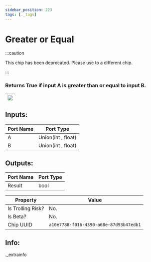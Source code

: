 ```yaml
---
sidebar_position: 223
tags: [._tags]
---
```


# Greater or Equal
:::caution

This chip has been deprecated. Please use to a different chip.

:::

### Returns True if input A is greater than or equal to input B.

| ![](https://images-ext-2.discordapp.net/external/MPmIaQzlEPmgGWlgi-WxBBXt0Bjv_zWPkg1y1f_sy3s/https/www.recroomcircuits.com/image/circuit/absolute-value?width=206&height=108) |
|-----|

## Inputs:
| Port Name | Port Type |
|-----------|-----------|
| A | Union(int , float) |
| B | Union(int , float) |

## Outputs:
| Port Name | Port Type |
|-----------|-----------|
| Result | bool | 

| Property  | Value |
|-------------------|-----------|
| Is Trolling Risk? | No. |
| Is Beta? | No. |
| Chip UUID | `a10e7788-f016-4390-a68e-87d93b47edb1` |

## Info:
._extrainfo